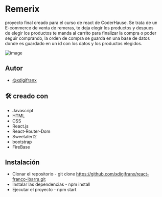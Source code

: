 
# Remerix

proyecto final creado para el curso de react de CoderHause.
Se trata de un E-commerce  de venta de remeras, te deja elegir los productos y despues de elegir los productos te manda al carrito para finalizar la compra o poder seguir comprando, la orden de compra se guarda en una base de datos donde es guardado en un id con los datos y los productos elegidos.

![image](https://i.ibb.co/ZfcZJn3/Dise-o-de-la-pagina-react.gif)

## Autor

- [@xdigifranx](https://github.com/xdigifranx)


## 🛠 creado con
- Javascript 
- HTML
- CSS
- React.js
- React-Router-Dom 
- Sweetalert2 
- bootstrap
- FireBase 




## Instalación 

- Clonar el repositorio - git clone https://github.com/xdigifranx/react-franco-ibarra.git
- Instalar las dependencias - npm install
- Ejecutar el proyecto - npm start



